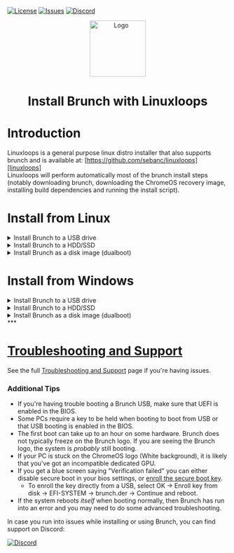 <div id="top"></div>

<!-- Shields/Logos -->
[![License][license-shield]][license-url]
[![Issues][issues-shield]][issues-url]
[![Discord][discord-shield]][discord-url]
<!-- Project Logo -->
<p align="center">
  <a href="https://github.com/sebanc/brunch" title="Brunch">
   <img src="../Images/terminal_icon-512.png" width="128px" alt="Logo"/>
  </a>
</p>
<h1 align="center">Install Brunch with Linuxloops</h1>
  
<!-- Installation Guides -->
# Introduction
Linuxloops is a general purpose linux distro installer that also supports brunch and is available at: [https://github.com/sebanc/linuxloops][linuxloops]  
Linuxloops will perform automatically most of the brunch install steps (notably downloading brunch, downloading the ChromeOS recovery image, installing build dependencies and running the install script).  
  
# Install from Linux
  
<details>
  <summary>Install Brunch to a USB drive</summary>
  
### Requirements
- x86_64 based computer with UEFI boot support  
- Root access.  
- 8 GB available in your home directory.  
- Target USB must be 16 GB minimum.  
  
### Install process
1. Identify the recovery suitable for your CPU:  
  
#### Intel
* 8th gen & 9th gen: "[shyvana][recovery-shyvana]" for Intel / "[bobba][recovery-bobba]" for Celeron.  
* 10th gen: "[jinlon][recovery-jinlon]".  
* 11th gen & above: "[voxel][recovery-voxel]".  
#### AMD
* Ryzen: "[gumboz][recovery-gumboz]".  
  
2. Install the zenity package for your distro:
  
Debian-based distro: `sudo apt install zenity`  
Arch-based distro: `sudo pacman -S zenity`  
Fedora-based distro: `sudo dnf install zenity`  
  
3. Download the linuxloops script.  
  
`curl -L https://raw.githubusercontent.com/sebanc/linuxloops/main/linuxloops -o ~/linuxloops`  
  
4. Launch the linuxloops script and follow the GUI installer selecting "Brunch" as the distro and the recovery compatible with your CPU as the environment.  
  
`sudo bash ~/linuxloops`  
  
Choose "disk" at the install type prompt and select your USB flashdrive as destination.  
  
5. Once the install process is finished, reboot your computer and select your USB drive as boot device.  
  
6. (secure boot enabled) A blue screen saying `Verification failed: (15) Access Denied` may appear upon boot.  
  * To enroll the key directly from a USB, select OK -> Enroll key from disk -> EFI-SYSTEM -> brunch.der -> Continue and reboot.  
  
### Next Steps
It is normal for the first boot to take a very long time, please be patient.  
  
* The first boot is the best time to setup anything important such as [changing kernels][changing-kernels] or [framework options][framework-options] by selecting the "ChromeOS (Settings)" boot option.  
* If you have any issues, it is strongly advised to check out the [Brunch Configuration Menu][edit-brunch-config] for possible patches or solutions.  
  
  
</details>
  
<details>
  <summary>Install Brunch to a HDD/SSD</summary>
  
### Requirements
- x86_64 based computer with UEFI boot support  
- Root access.  
- 8 GB available in your home directory.  
- A USB drive that must be 16 GB minimum.  
- A HDD/SSD drive that must also be 16 GB minimum.  
  
### Install process
1. Make a Brunch USB flashdrive using the above "Install Brunch to a USB drive" guide.  
  
2. Boot the ChromeOS USB drive, and switch to the TTY2 terminal with **Ctrl + Alt + F2**, then login as `chronos`.  
  
3. Before continuing, you will need to know what disk you want to install to. Be absolutely sure **before** you continue, this installation will erase **everything** on that disk, including other partitions. The disk must be at least 16 GB, or the installation will fail. There are several ways to determine which disk is your target, in this example we will use `lsblk`.  
  
`lsblk -e7`  
  
4. Once you've determined your target disk, you're ready to install Brunch.  
  * Replace `disk` in the below command with your target disk. (Such as `sdb`, `mmcblk0` or `nvme0n1` for example)  
  
`sudo chromeos-install -dst /dev/disk`  
  
The script will ask for confirmation. If you're ready to install, type `yes` into the prompt.  
  
5. Reboot your computer and select your HDD/SDD in the boot menu.  
  
### Next Steps
It is normal for the first boot to take a very long time, please be patient.  
  
* The first boot is the best time to setup anything important such as [changing kernels][changing-kernels] or [framework options][framework-options] by selecting the "ChromeOS (Settings)" boot option.  
* If you have any issues, it is strongly advised to check out the [Brunch Configuration Menu][edit-brunch-config] for possible patches or solutions.  
  
  
</details>
  
<details>
  <summary>Install Brunch as a disk image (dualboot)</summary>
  
### Requirements
- x86_64 based computer with UEFI boot support  
- Root access.  
- 8 GB available in your home directory.  
- An unencrypted partition with 14 GB available (in ext4, btrfs, ntfs or exfat format).  
- GRUB as bootloader.  
  
### Install process
1. Identify the recovery suitable for your CPU:  
  
#### Intel
* 8th gen & 9th gen: "[shyvana][recovery-shyvana]" for Intel / "[bobba][recovery-bobba]" for Celeron.  
* 10th gen: "[jinlon][recovery-jinlon]".  
* 11th gen & above: "[voxel][recovery-voxel]".  
#### AMD
* Ryzen: "[gumboz][recovery-gumboz]".  
  
2. Install the zenity package for your distro:  
  
Debian-based distro: `sudo apt install zenity`  
Arch-based distro: `sudo pacman -S zenity`  
Fedora-based distro: `sudo dnf install zenity`  
  
3. Download the linuxloops script.  
  
`curl -L https://raw.githubusercontent.com/sebanc/linuxloops/main/linuxloops -o ~/linuxloops`  
  
4. Launch the linuxloops script and follow the GUI installer selecting "Brunch" as the distro and the recovery compatible with your CPU as the environment.  
  
`sudo bash ~/linuxloops`  
  
Choose "image" at the install type prompt, place the image on an unencrypted parition and define the disk image size.  
  
5. At the end of the install process, the GUI installer will provide you with a command that will generate the needed GRUB configuration. Run it in a terminal.  
  
6. (secure boot enabled) Once install is finished, run:  
  
`sudo mokutil --import <image_path>/<image_name>.img.der`  

7. Reboot your computer and launch Brunch from GRUB.  
  
### Next Steps
It is normal for the first boot to take a very long time, please be patient.  
  
* The first boot is the best time to setup anything important such as [changing kernels][changing-kernels] or [framework options][framework-options] by selecting the "ChromeOS (Settings)" boot option.  
* If you have any issues, it is strongly advised to check out the [Brunch Configuration Menu][edit-brunch-config] for possible patches or solutions.  
  
  
</details>
  
  
# Install from Windows
  
<details>
  <summary>Install Brunch to a USB drive</summary>
  
### Requirements
- x86_64 based computer with UEFI boot support  
- Microsoft Windows 10/11 with WSL2  
- 22 GB available (8 GB for the install process, 14 GB for the USB image).  
- Target USB must be 16 GB minimum.  
  
### Install process
1. Identify the recovery suitable for your CPU:  
  
#### Intel
* 8th gen & 9th gen: "[shyvana][recovery-shyvana]" for Intel / "[bobba][recovery-bobba]" for Celeron.  
* 10th gen: "[jinlon][recovery-jinlon]".  
* 11th gen & above: "[voxel][recovery-voxel]".  
#### AMD
* Ryzen: "[gumboz][recovery-gumboz]".  
  
2. Launch WSL2 and install the zenity package:  
  
`sudo apt update && sudo apt install zenity`  
  
3. Download the linuxloops script.  
  
`curl -L https://raw.githubusercontent.com/sebanc/linuxloops/main/linuxloops -o ~/linuxloops`  
  
4. Launch the linuxloops script and follow the GUI installer selecting "Brunch" as the distro and the recovery compatible with your CPU as the environment.  
  
`sudo bash ~/linuxloops`  
  
Choose "image" at the install type prompt, place the image outside of WSL2 (e.g. /mnt/c/Users/"username"/Downloads) and define the disk image size as 14GB.  
  
5. Once the install process is finished, use a software like Rufus or Etcher to write the image you have just create to an USB drive.  
  
6. Reboot your computer and select your USB drive as boot device.  
  
7. (secure boot enabled) A blue screen saying `Verification failed: (15) Access Denied` may appear upon boot.  
  * To enroll the key directly from a USB, select OK -> Enroll key from disk -> EFI-SYSTEM -> brunch.der -> Continue and reboot.  
  
### Next Steps
It is normal for the first boot to take a very long time, please be patient.  
  
* The first boot is the best time to setup anything important such as [changing kernels][changing-kernels] or [framework options][framework-options] by selecting the "ChromeOS (Settings)" boot option.  
* If you have any issues, it is strongly advised to check out the [Brunch Configuration Menu][edit-brunch-config] for possible patches or solutions.  
  
  
</details>
  
<details>
  <summary>Install Brunch to a HDD/SSD</summary>
  
### Requirements
- x86_64 based computer with UEFI boot support  
- Microsoft Windows 10/11 with WSL2  
- 22 GB available (8 GB for the install process, 14 GB for the USB image).  
- A USB drive that must be 16 GB minimum.  
- A HDD/SSD drive that must also be 16 GB minimum.  
  
### Install process
1. Make a Brunch USB flashdrive using the above "Install Brunch to a USB drive" guide.  
  
2. Boot the ChromeOS USB drive, and switch to the TTY2 terminal with **Ctrl + Alt + F2**, then login as `chronos`.  
  
3. Before continuing, you will need to know what disk you want to install to. Be absolutely sure **before** you continue, this installation will erase **everything** on that disk, including other partitions. The disk must be at least 16 GB, or the installation will fail. There are several ways to determine which disk is your target, in this example we will use `lsblk`.  
  
`lsblk -e7`  
  
4. Once you've determined your target disk, you're ready to install Brunch.  
  * Replace `disk` in the below command with your target disk. (Such as `sdb`, `mmcblk0` or `nvme0n1` for example)  
  
`sudo chromeos-install -dst /dev/disk`  
  
The script will ask for confirmation. If you're ready to install, type `yes` into the prompt.  
  
5. Reboot your computer and select your HDD/SDD in the boot menu.  
  
### Next Steps
It is normal for the first boot to take a very long time, please be patient.  
  
* The first boot is the best time to setup anything important such as [changing kernels][changing-kernels] or [framework options][framework-options] by selecting the "ChromeOS (Settings)" boot option.  
* If you have any issues, it is strongly advised to check out the [Brunch Configuration Menu][edit-brunch-config] for possible patches or solutions.  
  
  
</details>
  
<details>
  <summary>Install Brunch as a disk image (dualboot)</summary>
  
### Requirements
- x86_64 based computer with UEFI boot support  
- Microsoft Windows 10/11 with WSL2  
- 8 GB available.  
- An unencrypted partition with 14 GB available (in ntfs or exfat format).  
- Secure boot disabled.  
  
### Install process
1. Identify the recovery suitable for your CPU:  
  
#### Intel
* 8th gen & 9th gen: "[shyvana][recovery-shyvana]" for Intel / "[bobba][recovery-bobba]" for Celeron.  
* 10th gen: "[jinlon][recovery-jinlon]".  
* 11th gen & above: "[voxel][recovery-voxel]".  
#### AMD
* Ryzen: "[gumboz][recovery-gumboz]".  
  
2. Launch WSL2 and install the zenity package:  
  
`sudo apt update && sudo apt install zenity`  
  
3. Download the linuxloops script.  
  
`curl -L https://raw.githubusercontent.com/sebanc/linuxloops/main/linuxloops -o ~/linuxloops`  
  
4. Launch the linuxloops script and follow the GUI installer selecting "Brunch" as the distro and the recovery compatible with your CPU as the environment.  
  
`sudo bash ~/linuxloops`  
  
Choose "image" at the install type prompt, place the image on your unencrypted parition and define the disk image size.  
  
5. Install [Grub2win][grub2win] and launch the program.  
  
6. Click on the `Manage Boot Menu` button, then click `Chrome` under 'Import Configuration File'.  
  
  * Select the .grub.txt file in the brunch image folder.  
  * Click `Import Selected Items`  
    * Your entry will not be saved unless you click `Apply`.  
  
7. Prevent Windows from locking the NTFS partition.  
  
ChromeOS will not be bootable and / or stable if you do not perform the below actions (Refer to Windows online resources if needed):  
  - Ensure that bitlocker is disabled on the drive which contains the ChromeOS image or disable it.  
  - Disable fast startup.  
  - Disable hibernation.  
  
At this point, you are ready to reboot and you'll be greeted by the Grub2win menu instead, select Brunch in the boot menu.  
  
### Next Steps
It is normal for the first boot to take a very long time, please be patient.  
  
* The first boot is the best time to setup anything important such as [changing kernels][changing-kernels] or [framework options][framework-options] by selecting the "ChromeOS (Settings)" boot option.   
* If you have any issues, it is strongly advised to check out the [Brunch Configuration Menu][edit-brunch-config] for possible patches or solutions.  
  
  
</details>
 ***
  
# [Troubleshooting and Support][troubleshooting-and-faqs]
  
See the full [Troubleshooting and Support][troubleshooting-and-faqs] page if you're having issues.  
  
### Additional Tips
* If you're having trouble booting a Brunch USB, make sure that UEFI is enabled in the BIOS.  
* Some PCs require a key to be held when booting to boot from USB or that USB booting is enabled in the BIOS.  
* The first boot can take up to an hour on some hardware. Brunch does not typically freeze on the Brunch logo. If you are seeing the Brunch logo, the system is _probably_ still booting.  
* If your PC is stuck on the ChromeOS logo (White background), it is likely that you've got an incompatible dedicated GPU.  
* If you get a blue screen saying "Verification failed" you can either disable secure boot in your bios settings, or [enroll the secure boot key][secure-boot].  
  * To enroll the key directly from a USB, select OK -> Enroll key from disk -> EFI-SYSTEM -> brunch.der -> Continue and reboot.  
* If the system reboots _itself_ when booting normally, then Brunch has run into an error and you may need to do some advanced troubleshooting.  
  
In case you run into issues while installing or using Brunch, you can find support on Discord:  
  
[![Discord][discord-shield]][discord-url]
  

<!-- Reference Links -->
<!-- Badges -->
[license-shield]: https://img.shields.io/github/license/sebanc/brunch?label=License&logo=Github&style=flat-square
[license-url]: ../LICENSE
[forks-shield]: https://img.shields.io/github/forks/sebanc/brunch?label=Forks&logo=Github&style=flat-square
[forks-url]: https://github.com/sebanc/brunch/fork
[stars-shield]: https://img.shields.io/github/stars/sebanc/brunch?label=Stars&logo=Github&style=flat-square
[stars-url]: https://github.com/sebanc/brunch/stargazers
[issues-shield]: https://img.shields.io/github/issues/sebanc/brunch?label=Issues&logo=Github&style=flat-square
[issues-url]: https://github.com/sebanc/brunch/issues
[pulls-shield]: https://img.shields.io/github/issues-pr/sebanc/brunch?label=Pull%20Requests&logo=Github&style=flat-square
[pulls-url]: https://github.com/sebanc/brunch/pulls
[discord-shield]: https://img.shields.io/badge/Discord-Join-7289da?style=flat-square&logo=discord&logoColor=%23FFFFFF
[discord-url]: https://discord.gg/x2EgK2M

<!-- Outbound Links -->
[linuxloops]: https://github.com/sebanc/linuxloops
[linuxloops-live]: https://github.com/sebanc/linuxloops/releases
[croissant]: https://github.com/imperador/chromefy
[swtpm]: https://github.com/stefanberger/swtpm
[linux-surface]: https://github.com/linux-surface/linux-surface
[chromebrew]: https://github.com/skycocker/chromebrew
[intel-cpus]: https://en.wikipedia.org/wiki/Intel_Core
[intel-list]: https://en.wikipedia.org/wiki/List_of_Intel_CPU_microarchitectures
[atom-cpus]: https://en.wikipedia.org/wiki/Intel_Atom
[atom-list]: https://en.wikipedia.org/wiki/List_of_Intel_Atom_microprocessors
[amd-sr-list]: https://en.wikipedia.org/wiki/List_of_AMD_accelerated_processing_units#%22Stoney_Ridge%22_(2016)
[amd-ry-list]: https://en.wikipedia.org/wiki/List_of_AMD_Ryzen_processors
[recovery-bobba]: https://cros.tech/device/bobba
[recovery-shyvana]: https://cros.tech/device/shyvana
[recovery-jinlon]: https://cros.tech/device/jinlon
[recovery-voxel]: https://cros.tech/device/voxel
[recovery-gumboz]: https://cros.tech/device/gumboz
[cros-tech]: https://cros.tech/
[cros-official]: https://cros-updates-serving.appspot.com/
[vboot-utils]: https://aur.archlinux.org/packages/vboot-utils
[rufus-link]: https://rufus.ie/
[etcher-link]: https://www.balena.io/etcher/
[grub2win]: https://sourceforge.net/projects/grub2win/

<!-- Images -->
[decon-icon-24]: ../Images/decon_icon-24.png
[decon-icon-512]: ../Images/decon_icon-512.png
[terminal-icon-24]: ../Images/terminal_icon-24.png
[terminal-icon-512]: ../Images/terminal_icon-512.png
[settings-icon-512]: ../Images/settings_icon-512.png
[windows-img]: https://img.icons8.com/color/24/000000/windows-10.png
[linux-img]: https://img.icons8.com/color/24/000000/linux--v1.png

<!-- Internal Links -->
[windows-guide]: ./install-with-windows.md
[linux-guide]: ./install-with-linux.md
[troubleshooting-and-faqs]: ./troubleshooting-and-faqs.md
[compatibility]: ../README.md#supported-hardware
[changing-kernels]: ./troubleshooting-and-faqs.md#kernels
[framework-options]: ./troubleshooting-and-faqs.md#framework-options
[releases-tab]: https://github.com/sebanc/brunch/releases
[latest-release]: https://github.com/sebanc/brunch/releases/latest
[brunch-der]: https://github.com/sebanc/brunch/raw/main/brunch.der
[secure-boot]: ./install-with-linux.md#secure-boot
[brunch-usb-guide-win]:  ./install-with-windows.md#usb-installations
[brunch-usb-guide-lin]:  ./install-with-linux.md#usb-installations
[edit-brunch-config]: ./troubleshooting-and-faqs.md#brunch-configuration-menu
